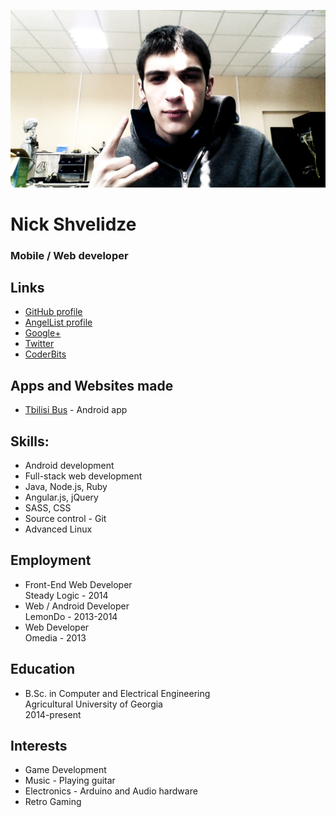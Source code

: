 ![](img/mugshot.jpg)

# Nick Shvelidze
### Mobile / Web developer

## Links
- [GitHub profile](https://github.com/shvelo)
- [AngelList profile](https://angel.co/nick-shvelidze)
- [Google+](https://plus.google.com/+NickShvelidze)
- [Twitter](https://twitter.com/shvelo96)
- [CoderBits](https://coderbits.com/shvelo)

## Apps and Websites made
- [Tbilisi Bus](https://play.google.com/store/apps/details?id=com.tbilisi.bus) - Android app

## Skills:
- Android development
- Full-stack web development
- Java, Node.js, Ruby
- Angular.js, jQuery
- SASS, CSS
- Source control - Git
- Advanced Linux

## Employment
- Front-End Web Developer  
Steady Logic - 2014
- Web / Android Developer  
LemonDo - 2013-2014
- Web Developer  
Omedia - 2013

## Education
- B.Sc. in Computer and Electrical Engineering  
Agricultural University of Georgia  
2014-present

## Interests
- Game Development
- Music - Playing guitar
- Electronics - Arduino and Audio hardware
- Retro Gaming